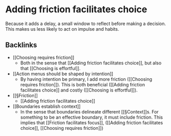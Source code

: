 # Adding friction facilitates choice
Because it adds a delay, a small window to reflect before making a decision. This makes us less likely to act on impulse and habits. 

## Backlinks
* [[Choosing requires friction]]
	* Both in the sense that [[Adding friction facilitates choice]], but also that [[Choosing is effortful]].
* [[Action menus should be shaped by intention]]
	* By having intention be primary, I add more friction ([[Choosing requires friction]]). This is both beneficial ([[Adding friction facilitates choice]] and costly ([[Choosing is effortful]]).
* [[§Friction]]
	* [[Adding friction facilitates choice]]
* [[Boundaries establish context]]
	* In the sense that boundaries delineate different [[§Context]]s. For something to be an effective boundary, it must include friction. This implies that [[Friction facilitates focus]], ([[Adding friction facilitates choice]], [[Choosing requires friction]])

<!-- {BearID:ED42AF22-DBF3-4768-A50C-02F19ED3AEB3-5248-000007D3C85D3B8A} -->
